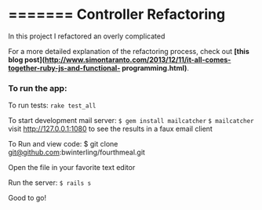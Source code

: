 =======
Controller Refactoring
==========



In this project I refactored an overly complicated 

For a more detailed explanation of the refactoring process, check out **[this blog post](http://www.simontaranto.com/2013/12/11/it-all-comes-together-ruby-js-and-functional-	programming.html)**.

### To run the app:

To run tests:
`rake test_all`

To start development mail server:
`$ gem install mailcatcher`
`$ mailcatcher`
visit http://127.0.0.1:1080 to see the results in a faux email client

To Run and view code:
 $ git clone git@github.com:bwinterling/fourthmeal.git
 
 Open the file in your favorite text editor
 
 Run the server: 
 `$ rails s`
 
 Good to go!
